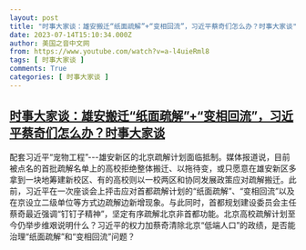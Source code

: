 ```yaml
---
layout: post
title: "时事大家谈：雄安搬迁“纸面疏解”+“变相回流”，习近平蔡奇们怎么办？时事大家谈"
date: 2023-07-14T15:10:34.000Z
author: 美国之音中文网
from: https://www.youtube.com/watch?v=a-l4uieRml8
tags: [ 时事大家谈 ]
comments: True
categories: [ 时事大家谈 ]
---
```

<!--1689347434000-->
[时事大家谈：雄安搬迁“纸面疏解”+“变相回流”，习近平蔡奇们怎么办？时事大家谈](https://www.youtube.com/watch?v=a-l4uieRml8)
------

<div>
配套习近平“宠物工程”---雄安新区的北京疏解计划面临抵制。媒体报道说，目前被点名的首批疏解名单上的高校拒绝整体搬迁、以拖待变，或只愿意在雄安新区多拿到一块地筹建新校区、有的高校则以一校两区和协同发展政策应对疏解搬迁。此前，习近平在一次座谈会上抨击应对首都疏解计划的“纸面疏解”、“变相回流”以及在京设立二级单位等方式边疏解边新增现象。与此同时，首都规划建设委员会主任蔡奇最近强调“钉钉子精神”，坚定有序疏解北京非首都功能。北京高校疏解计划至今仍举步维艰说明什么？习近平的权力加蔡奇清除北京“低端人口”的政绩，是否能治理“纸面疏解”和“变相回流”问题？
</div>
